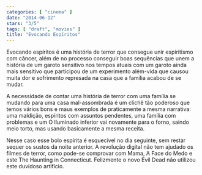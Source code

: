 ```yaml
---
categories: [ "cinema" ]
date: "2014-06-12"
stars: "3/5"
tags: [ "draft", "movies" ]
title: "Evocando Espíritos"
---
```

Evocando espíritos é uma história de terror que consegue unir
espiritismo com câncer, além de no processo conseguir boas sequências
que unem a história de um garoto sensitivo nos tempos atuais com um
garoto ainda mais sensitivo que participou de um experimento além-vida
que causou muita dor e sofrimento represada na casa que a família acabou
de se mudar.

A necessidade de contar uma história de terror com uma família se
mudando para uma casa mal-assombrada é um clichê tão poderoso que
temos vários bons e maus exemplos de praticamente a mesma narrativa:
uma maldição, espíritos com assuntos pendentes, uma família com
problemas e um O Iluminado inferior vai novamente para o forno, saindo
meio torto, mas usando basicamente a mesma receita.

Nesse caso esse bolo espírita é esquecível no dia seguinte, sem
restar sequer os sustos da noite anterior. A revolução digital não
tem ajudado os filmes de terror, como pode-se comprovar com Mama, A Face
do Medo e este The Haunting in Connecticut. Felizmente o novo Evil Dead
não utilizou este duvidoso artifício.
